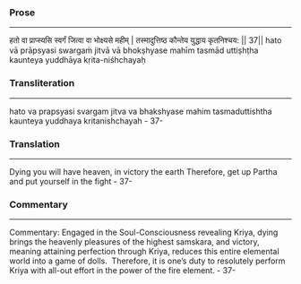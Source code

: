 ### Prose 
 --- 
हतो वा प्राप्स्यसि स्वर्गं जित्वा वा भोक्ष्यसे महीम् |
तस्मादुत्तिष्ठ कौन्तेय युद्धाय कृतनिश्चय: || 37||
hato vā prāpsyasi swargaṁ jitvā vā bhokṣhyase mahīm
tasmād uttiṣhṭha kaunteya yuddhāya kṛita-niśhchayaḥ

### Transliteration 
 --- 
hato va prapsyasi svargam jitva va bhakshyase mahim tasmaduttishtha kaunteya yuddhaya kritanishchayah - 37-

### Translation 
 --- 
Dying you will have heaven, in victory the earth Therefore, get up Partha and put yourself in the fight - 37-

### Commentary 
 --- 
Commentary: Engaged in the Soul-Consciousness revealing Kriya, dying brings the heavenly pleasures of the highest samskara, and victory, meaning attaining perfection through Kriya, reduces this entire elemental world into a game of dolls.  Therefore, it is one’s duty to resolutely perform Kriya with all-out effort in the power of the fire element. - 37-
